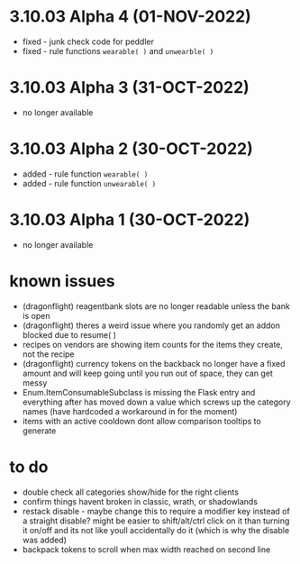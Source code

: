 # 3.10.03 Alpha 4 (01-NOV-2022)
 - fixed - junk check code for peddler
 - fixed - rule functions `wearable( )` and `unwearble( )`
 
# 3.10.03 Alpha 3 (31-OCT-2022)
 - no longer available

# 3.10.03 Alpha 2 (30-OCT-2022)
 - added - rule function `wearable( )`
 - added - rule function `unwearable( )`
 
# 3.10.03 Alpha 1 (30-OCT-2022)
 - no longer available

# known issues
 - (dragonflight) reagentbank slots are no longer readable unless the bank is open
 - (dragonflight) theres a weird issue where you randomly get an addon blocked due to resume( )
 - recipes on vendors are showing item counts for the items they create, not the recipe
 - (dragonflight) currency tokens on the backback no longer have a fixed amount and will keep going until you run out of space, they can get messy
 - Enum.ItemConsumableSubclass is missing the Flask entry and everything after has moved down a value which screws up the category names (have hardcoded a workaround in for the moment)
 - items with an active cooldown dont allow comparison tooltips to generate
 
# to do
 - double check all categories show/hide for the right clients
 - confirm things havent broken in classic, wrath, or shadowlands
 - restack disable - maybe change this to require a modifier key instead of a straight disable?  might be easier to shift/alt/ctrl click on it than turning it on/off and its not like youll accidentally do it (which is why the disable was added)
 - backpack tokens to scroll when max width reached on second line

